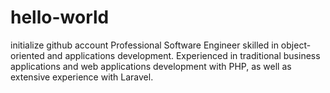 # hello-world
initialize github account
Professional Software Engineer skilled in object-oriented and applications development. Experienced in traditional business applications and web applications development with PHP, as well as extensive experience with Laravel. 
